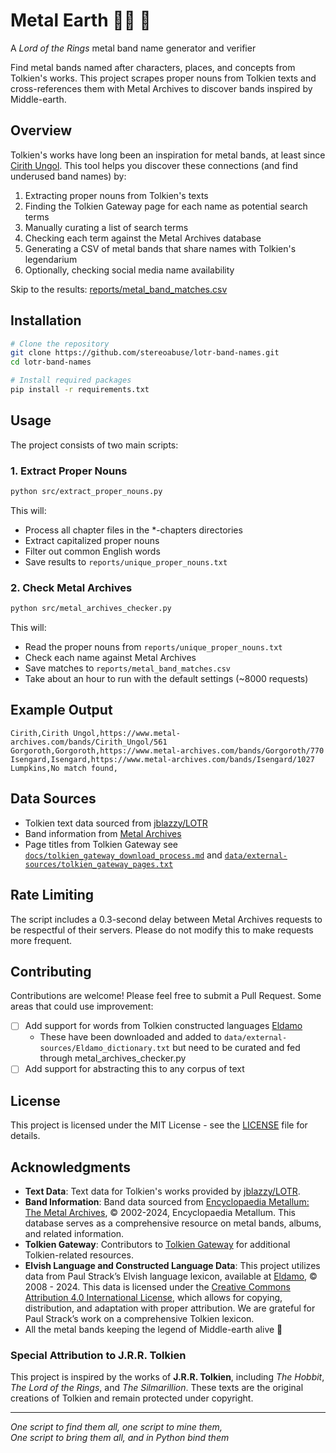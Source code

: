 # Metal Earth 🧙‍♂️ 🎸
A *Lord of the Rings* metal band name generator and verifier

Find metal bands named after characters, places, and concepts from Tolkien's works. This project scrapes proper nouns from Tolkien texts and cross-references them with Metal Archives to discover bands inspired by Middle-earth.

## Overview

Tolkien's works have long been an inspiration for metal bands, at least since [Cirith Ungol](https://en.wikipedia.org/wiki/Cirith_Ungol_(band)). This tool helps you discover these connections (and find underused band names) by:
1. Extracting proper nouns from Tolkien's texts
2. Finding the Tolkien Gateway page for each name as potential search terms
3. Manually curating a list of search terms
4. Checking each term against the Metal Archives database
5. Generating a CSV of metal bands that share names with Tolkien's legendarium
6. Optionally, checking social media name availability

Skip to the results: [reports/metal_band_matches.csv](reports/metal_band_matches.csv)

## Installation

```bash
# Clone the repository
git clone https://github.com/stereoabuse/lotr-band-names.git
cd lotr-band-names

# Install required packages
pip install -r requirements.txt
```

## Usage

The project consists of two main scripts:

### 1. Extract Proper Nouns

```bash
python src/extract_proper_nouns.py
```

This will:
- Process all chapter files in the *-chapters directories
- Extract capitalized proper nouns
- Filter out common English words
- Save results to `reports/unique_proper_nouns.txt`

### 2. Check Metal Archives

```bash
python src/metal_archives_checker.py
```

This will:
- Read the proper nouns from `reports/unique_proper_nouns.txt`
- Check each name against Metal Archives
- Save matches to `reports/metal_band_matches.csv`
- Take about an hour to run with the default settings (~8000 requests)


## Example Output

```csv
Cirith,Cirith Ungol,https://www.metal-archives.com/bands/Cirith_Ungol/561
Gorgoroth,Gorgoroth,https://www.metal-archives.com/bands/Gorgoroth/770
Isengard,Isengard,https://www.metal-archives.com/bands/Isengard/1027
Lumpkins,No match found,
```

## Data Sources

- Tolkien text data sourced from [jblazzy/LOTR](https://github.com/jblazzy/LOTR)
- Band information from [Metal Archives](https://www.metal-archives.com/)
- Page titles from Tolkien Gateway see  [`docs/tolkien_gateway_download_process.md`](docs/tolkien_gateway_download_process.md) and [`data/external-sources/tolkien_gateway_pages.txt`](data/external-sources/tolkien_gateway_pages.txt)

## Rate Limiting

The script includes a 0.3-second delay between Metal Archives requests to be respectful of their servers. Please do not modify this to make requests more frequent.

## Contributing

Contributions are welcome! Please feel free to submit a Pull Request. Some areas that could use improvement:

- [ ] Add support for words from Tolkien constructed languages [Eldamo](https://eldamo.org/index.html)
    * These have been downloaded and added to `data/external-sources/Eldamo_dictionary.txt` but need to be curated and fed through metal_archives_checker.py
- [ ] Add support for abstracting this to any corpus of text

## License

This project is licensed under the MIT License - see the [LICENSE](LICENSE) file for details.

## Acknowledgments

- **Text Data**: Text data for Tolkien's works provided by [jblazzy/LOTR](https://github.com/jblazzy/LOTR).
- **Band Information**: Band data sourced from [Encyclopaedia Metallum: The Metal Archives](https://www.metal-archives.com/), © 2002-2024, Encyclopaedia Metallum. This database serves as a comprehensive resource on metal bands, albums, and related information.
- **Tolkien Gateway**: Contributors to [Tolkien Gateway](https://tolkiengateway.net/) for additional Tolkien-related resources.
- **Elvish Language and Constructed Language Data**: This project utilizes data from Paul Strack’s Elvish language lexicon, available at [Eldamo](https://eldamo.org), © 2008 - 2024. This data is licensed under the [Creative Commons Attribution 4.0 International License](http://creativecommons.org/licenses/by/4.0/), which allows for copying, distribution, and adaptation with proper attribution. We are grateful for Paul Strack’s work on a comprehensive Tolkien lexicon.
- All the metal bands keeping the legend of Middle-earth alive 🤘

### Special Attribution to J.R.R. Tolkien

This project is inspired by the works of **J.R.R. Tolkien**, including *The Hobbit*, *The Lord of the Rings*, and *The Silmarillion*. These texts are the original creations of Tolkien and remain protected under copyright.


---

*One script to find them all, one script to mine them,  
One script to bring them all, and in Python bind them*
